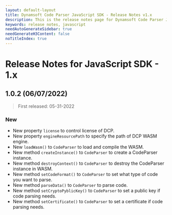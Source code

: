 ```yaml
---
layout: default-layout
title: Dynamsoft Code Parser JavaScript SDK - Release Notes v1.x
description: This is the release notes page for Dynamsoft Code Parser JavaScript SDK v1.x.
keywords: release notes, javascript
needAutoGenerateSidebar: true
needGenerateH3Content: false
noTitleIndex: true
---
```


# Release Notes for JavaScript SDK - 1.x

## 1.0.2 (06/07/2022)

 > First released: 05-31-2022

### New

* New property `license` to control license of DCP.
* New property `engineResourcePath` to specify the path of DCP WASM engine.
* New `loadWasm()` to `CodeParser` to load and compile the WASM.
* New method `createInstance()` to `CodeParser` to create a CodeParser instance.
* New method `destroyContext()` to `CodeParser` to destroy the CodeParser instance in WASM.
* New method `setCodeFormat()` to `CodeParser` to set what type of code you want to parse.
* New method `parseData()` to `CodeParser` to parse code.
* New method `setCryptoPyblicKey()` to `CodeParser` to set a public key if code parsing needs.
* New method `setCertificate()` to `CodeParser` to set a certificate if code parsing needs.
